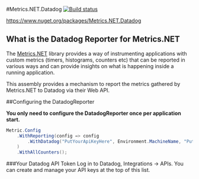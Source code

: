 #Metrics.NET.Datadog
[![Build status](https://ci.appveyor.com/api/projects/status/f2vv2lt322g4dvvv?svg=true)](https://ci.appveyor.com/project/danzel/metrics-net-datadog)

https://www.nuget.org/packages/Metrics.NET.Datadog

## What is the Datadog Reporter for Metrics.NET
The [Metrics.NET](https://github.com/Recognos/Metrics.NET) library provides a way of instrumenting applications with custom metrics (timers, histograms, counters etc) that can be reported in various ways and can provide insights on what is happening inside a running application.

This assembly provides a mechanism to report the metrics gathered by Metrics.NET to Datadog via their Web API.

##Configuring the DatadogReporter

**You only need to configure the DatadogReporter once per application start.**

```c#
Metric.Config
	.WithReporting(config => config
		.WithDatadog("PutYourApiKeyHere", Environment.MachineName, "PutYourAppNameHere", TimeSpan.FromSeconds(5))
	)
	.WithAllCounters();
```

###Your Datadog API Token
Log in to Datadog, Integrations -> APIs.
You can create and manage your API keys at the top of this list.
